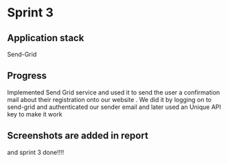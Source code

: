 # Sprint 3 

## Application stack
  Send-Grid 

## Progress

Implemented Send Grid service and used it to send the user a confirmation mail about their registration onto our website .
We did it by logging on to send-grid and authenticated our sender email and later used an Unique API key to make it work

## Screenshots are added in report 


and sprint 3 done!!!!

